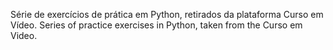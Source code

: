 Série de exercícios de prática em Python, retirados da plataforma Curso em Vídeo.
Series of practice exercises in Python, taken from the Curso em Video.

